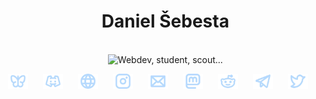 <div id="toc" align="center">
  <ul style="list-style: none">
    <summary>
      <h1> Daniel Šebesta </h1><br>
     <img src="https://readme-typing-svg.demolab.com?font=Segoe+UI&weight=700&size=20&letterSpacing=&duration=2000&pause=700&color=B6D9FD&center=true&vCenter=true&width=435&lines=Webdev;Student;Scout" alt="Webdev, student, scout..." />
    </summary>
  </ul>
</div>
<div align="center">
  <a href="https://bsky.app/profile/dsebesta.cz">
    <img src="https://raw.githubusercontent.com/danielsebesta/danielsebesta/refs/heads/main/icon_bluesky.webp?a" alt="Bluesky" width="32" style="margin: 0 10px;"/></a>
  <a href="https://discordapp.com/users/215184211114590229">
    <img src="https://raw.githubusercontent.com/danielsebesta/danielsebesta/refs/heads/main/icon_discord.webp?a" alt="Discord" width="32" style="margin: 0 10px;"/></a>
  <a href="https://dsebesta.cz">
    <img src="https://raw.githubusercontent.com/danielsebesta/danielsebesta/refs/heads/main/icon_globe.webp?a" alt="Website" width="32" style="margin: 0 10px;"/></a>
  <a href="https://instagram.com/daniel__sebesta">
    <img src="https://raw.githubusercontent.com/danielsebesta/danielsebesta/refs/heads/main/icon_instagram.webp?a" alt="Instagram" width="32" style="margin: 0 10px;"/></a>
  <a href="mailto:kontakt@dsebesta.cz">
    <img src="https://raw.githubusercontent.com/danielsebesta/danielsebesta/refs/heads/main/icon_mail.webp?a" alt="Mail" width="32" style="margin: 0 10px;"/></a>
  <a href="https://mastodon.social/@dsebesta">
    <img src="https://raw.githubusercontent.com/danielsebesta/danielsebesta/refs/heads/main/icon_mastodon.webp?a" alt="Mastodon" width="32" style="margin: 0 10px;"/></a>
  <a href="https://reddit.com/user/danicek415">
    <img src="https://raw.githubusercontent.com/danielsebesta/danielsebesta/refs/heads/main/icon_reddit.webp?a" alt="Reddit" width="32" style="margin: 0 10px;"/></a>
  <a href="https://t.me/dsebesta">
    <img src="https://raw.githubusercontent.com/danielsebesta/danielsebesta/refs/heads/main/icon_telegram.webp?a" alt="Telegram" width="32" style="margin: 0 10px;"/></a>
  <a href="https://twitter.com/daniel_sebesta">
    <img src="https://raw.githubusercontent.com/danielsebesta/danielsebesta/refs/heads/main/icon_twitter.webp?a" alt="Twitter" width="32" style="margin: 0 10px;"/></a>

</div>
